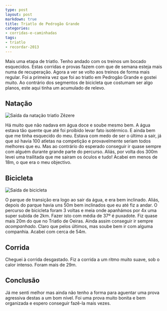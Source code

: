 ```yaml
---
type: post
layout: post
markdown: true
title: Triatlo de Pedrogão Grande
categories:
- corridas-e-caminhadas
tags:
- triatlo
- recordar-2013
---
```


Mais uma etapa de triatlo. Tenho andado com os treinos um bocado esquecidos.
Estas corridas e provas fazem com que de semana esteja mais numa de recuperação.
Agora a ver se volto aos treinos de forma mais regular. Foi a primeira vez que
foi ao triatlo em Pedrogão Grande e gostei muito. Ao contrário dos segmentos de
bicicleta que costumam ser algo planos, este aqui tinha um acumulado de relevo.

## Natação

![Saída da natação triatlo Zêzere](https://lh3.googleusercontent.com/-k5qtqXhO6pU/UdAL2fvNiWI/AAAAAAAAeTY/KDv46F81Xek/s640/DSCF0754.JPG)

Há muito que não nadava em água doce e soube mesmo bem. A água estava tão quente
que até foi proibido levar fato isotérmico. E ainda bem que me tinha esquecido
do meu. Estava com medo de ser o último a sair, já que _só_ havia 100 atletas
na competição e provavelmente seriam todos melhores que eu. Mas ao contrário do
esperado conseguir ir quase sempre com alguém durante grande parte do percurso.
Aliás, por volta dos 300m levei uma trailitada que me sairam os óculos e tudo!
Acabei em menos de 18m, o que era o meu objectivo.

## Bicicleta

![Saída de bicicleta](https://lh6.googleusercontent.com/-Uym6eTKECX8/UdAMJ_hOuzI/AAAAAAAAeUw/TDFUDBwBxSk/s640/DSCF0765.JPG)

O parque de transição era logo ao sair da água, e era bem inclinado. Aliás,
depois do parque havia uns 50m bem inclinados que eu até fiz a andar. O percurso
de bicicleta foram 3 voltas e meia onde apanhámos por 4x uma super subida de
2km. Fazer isto com média de 37º é puxadote. Fiz quase mais 20m do que no Triatlo
de Oeiras. Ainda assim conseguir ir sempre _acompanhado_. Claro que pelos últimos,
mas soube bem ir com alguma companhia. Acabei com cerca de 54m.

## Corrida

Cheguei à corrida desgastado. Fiz a corrida a um ritmo muito suave, sob o calor
intenso. Foram mais de 29m.

## Conclusão

Já me senti melhor mas ainda não tenho a forma para aguentar uma prova agressiva
destas a um bom nível. Foi uma prova muito bonita e bem organizada e espero
conseguir fazê-la mais vezes.

